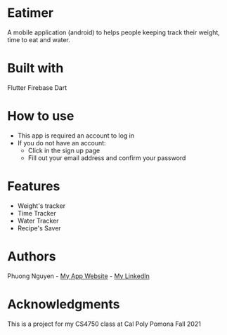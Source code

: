 # Eatimer 

A mobile application (android) to helps people keeping track their weight, time to eat and water.

# Built with
Flutter
Firebase 
Dart

# How to use
+ This app is required an account to log in
+ If you do not have an account:
    - Click in the sign up page
    - Fill out your email address and confirm your password

# Features
 + Weight's tracker
 + Time Tracker
 + Water Tracker
 + Recipe's Saver
 
# Authors
Phuong Nguyen - [My App Website](https://eatimer.netlify.app/) - [My LinkedIn](https://www.linkedin.com/in/phuongpan/)


# Acknowledgments
This is a project for my CS4750 class at Cal Poly Pomona Fall 2021
